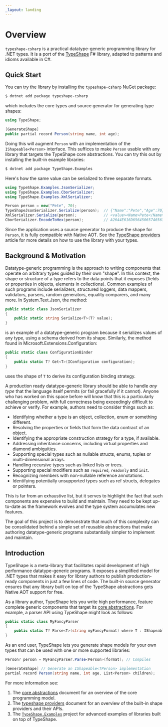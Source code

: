 ```yaml
---
_layout: landing
---
```


# Overview

`typeshape-csharp` is a practical datatype-generic programming library for .NET types. It is a port of the [TypeShape](https://github.com/eiriktsarpalis/TypeShape) F# library, adapted to patterns and idioms available in C#.

## Quick Start

You can try the library by installing the `typeshape-csharp` NuGet package:

```bash
$ dotnet add package typeshape-csharp
```

which includes the core types and source generator for generating type shapes:

```C#
using TypeShape;

[GenerateShape]
public partial record Person(string name, int age);
```

Doing this will augment `Person` with an implementation of the `IShapeable<Person>` interface. This suffices to make `Person` usable with any library that targets the TypeShape core abstractions. You can try this out by installing the built-in example libraries:

```bash
$ dotnet add package TypeShape.Examples
```

Here's how the same value can be serialized to three separate formats.

```csharp
using TypeShape.Examples.JsonSerializer;
using TypeShape.Examples.CborSerializer;
using TypeShape.Examples.XmlSerializer;

Person person = new("Pete", 70);
TypeShapeJsonSerializer.Serialize(person);  // {"Name":"Pete","Age":70}
XmlSerializer.Serialize(person);            // <value><Name>Pete</Name><Age>70</Age></value>
CborSerializer.EncodeToHex(person);         // A2644E616D656450657465634167651846
```

Since the application uses a source generator to produce the shape for `Person`, it is fully compatible with Native AOT. See the [TypeShape providers](https://eiriktsarpalis.github.io/typeshape-csharp/typeshape-providers.html) article for more details on how to use the library with your types.

## Background & Motivation

Datatype-generic programming is the approach to writing components that operate on arbitrary types guided by their own "shape". In this context, the shape or structure of a type refers to the data points that it exposes (fields or properties in objects, elements in collections). Common examples of such programs include serializers, structured loggers, data mappers, validators, parsers, random generators, equality comparers, and many more. In System.Text.Json, the method:

```C#
public static class JsonSerializer
{
    public static string Serialize<T>(T? value);
}
```

is an example of a datatype-generic program because it serializes values of any type, using a schema derived from its shape. Similarly, the method found in Microsoft.Extensions.Configuration:

```C#
public static class ConfigurationBinder
{
    public static T? Get<T>(IConfiguration configuration);
}
```

uses the shape of `T` to derive its configuration binding strategy.

A production ready datatype-generic library should be able to handle _any type_ that the language itself permits (or fail gracefully if it cannot). Anyone who has worked on this space before will know that this is a particularly challenging problem, with full correctness being exceedingly difficult to achieve or verify. For example, authors need to consider things such as:

* Identifying whether a type is an object, collection, enum or something different.
* Resolving the properties or fields that form the data contract of an object.
* Identifying the appropriate construction strategy for a type, if available.
* Addressing inheritance concerns, including virtual properties and diamond ambiguities.
* Supporting special types such as nullable structs, enums, tuples or multi-dimensional arrays.
* Handling recursive types such as linked lists or trees.
* Supporting special modifiers such as `required`, `readonly` and `init`.
* Recognizing members with non-nullable reference annotations.
* Identifying potentially unsupported types such as ref structs, delegates or pointers.

This is far from an exhaustive list, but it serves to highlight the fact that such components are expensive to build and maintain. They need to be kept up-to-date as the framework evolves and the type system accumulates new features.

The goal of this project is to demonstrate that much of this complexity can be consolidated behind a simple set of reusable abstractions that make authoring datatype-generic programs substantially simpler to implement and maintain.

## Introduction

TypeShape is a meta-library that facilitates rapid development of high performance datatype-generic programs. It exposes a simplified model for .NET types that makes it easy for library authors to publish production-ready components in just a few lines of code. The built-in source generator ensures that any library built on top of the TypeShape abstractions gets Native AOT support for free.

As a library author, TypeShape lets you write high performance, feature complete generic components that target its [core abstractions](https://github.com/eiriktsarpalis/typeshape-csharp/tree/main/docs/core-abstractions.md). For example, a parser API using TypeShape might look as follows:

```C#
public static class MyFancyParser
{
    public static T? Parse<T>(string myFancyFormat) where T : IShapeable<T>;
}
```

As an end user, TypeShape lets you generate shape models for your own types that can be used with one or more supported libraries:

```C#
Person? person = MyFancyParser.Parse<Person>(format); // Compiles

[GenerateShape] // Generate an IShapeable<TPerson> implementation
partial record Person(string name, int age, List<Person> children);
```

For more information see:

1. The [core abstractions](https://eiriktsarpalis.github.io/typeshape-csharp/core-abstractions.html) document for an overview of the core programming model.
2. The [typeshape providers](https://eiriktsarpalis.github.io/typeshape-csharp/typeshape-providers.html) document for an overview of the built-in shape providers and their APIs.
3. The [`TypeShape.Examples`](https://github.com/eiriktsarpalis/typeshape-csharp/tree/main/src/TypeShape.Examples) project for advanced examples of libraries built on top of TypeShape.